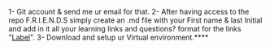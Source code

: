 1- Git account & send me ur email for that.
2- After having access to the repo F.R.I.E.N.D.S simply create an .md file with your First name & last Initial and add in it all your learning links and questions? 
format for the links "[Label](URL)".
3- Download and setup ur Virtual environment.****
